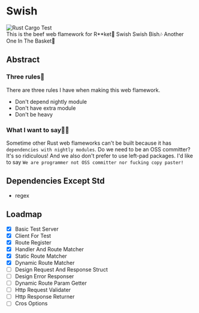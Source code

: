 # Swish
![Rust Cargo Test](https://github.com/NoCtrlZ/swish/workflows/Rust%20Cargo%20Test/badge.svg?branch=master)  
This is the beef web flamework for R**ket🥩 Swish Swish Bish🎶 Another One In The Basket🏀
## Abstract
### Three rules🔔
There are three rules I have when making this web flamework.
- Don't depend nightly module
- Don't have extra module
- Don't be heavy
### What I want to say🏴‍☠️
Sometime other Rust web flameworks can't be built because it has `dependencies with nightly modules`. Do we need to be an OSS committer? It's so ridiculous! And we also don't prefer to use left-pad packages. I'd like to say `We are programmer not OSS committer nor fucking copy paster!`
## Dependencies Except Std
- regex
## Loadmap
- [x] Basic Test Server
- [x] Client For Test
- [x] Route Register
- [x] Handler And Route Matcher
- [x] Static Route Matcher
- [x] Dynamic Route Matcher
- [ ] Design Request And Response Struct
- [ ] Design Error Responser
- [ ] Dynamic Route Param Getter
- [ ] Http Request Validater
- [ ] Http Response Returner
- [ ] Cros Options
